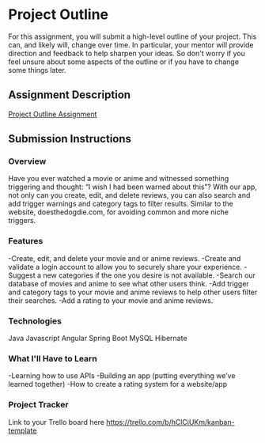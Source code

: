 # Project Outline
For this assignment, you will submit a high-level outline of your project. This can, and likely will, change over time. In particular, your mentor will provide direction and feedback to help sharpen your ideas. So don't worry if you feel unsure about some aspects of the outline or if you have to change some things later.

## Assignment Description
[Project Outline Assignment](https://education.launchcode.org/liftoff/modules/assignments/project-outline)

## Submission Instructions

### Overview
Have you ever watched a movie or anime and witnessed something triggering and thought: “I wish I had been warned about this”? With our app, not only can you create, edit, and delete reviews, you can also search and add trigger warnings and category tags to filter results. Similar to the website, doesthedogdie.com, for avoiding common and more niche triggers.
### Features
-Create, edit, and delete your movie and or anime reviews.
-Create and validate a login account to allow you to securely share your experience.
-Suggest a new categories if the one you desire is not available.
-Search our database of movies and anime to see what other users think.
-Add trigger and category tags to your movie and anime reviews to help other users filter their searches.
-Add a rating to your movie and anime reviews.

### Technologies
Java
Javascript
Angular
Spring Boot
MySQL
Hibernate

### What I'll Have to Learn
-Learning how to use APIs 
-Building an app (putting everything we’ve learned together)
-How to create a rating system for a website/app

### Project Tracker
Link to your Trello board here  https://trello.com/b/hClCiUKm/kanban-template
